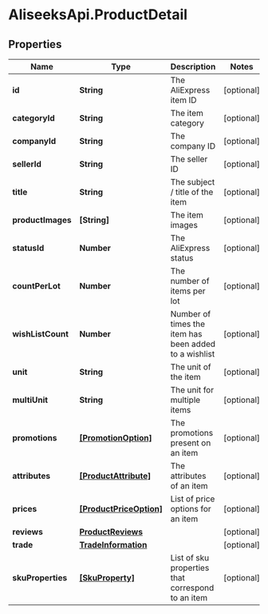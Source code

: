 # AliseeksApi.ProductDetail

## Properties
Name | Type | Description | Notes
------------ | ------------- | ------------- | -------------
**id** | **String** | The AliExpress item ID  | [optional] 
**categoryId** | **String** | The item category  | [optional] 
**companyId** | **String** | The company ID  | [optional] 
**sellerId** | **String** | The seller ID  | [optional] 
**title** | **String** | The subject / title of the item  | [optional] 
**productImages** | **[String]** | The item images  | [optional] 
**statusId** | **Number** | The AliExpress status  | [optional] 
**countPerLot** | **Number** | The number of items per lot  | [optional] 
**wishListCount** | **Number** | Number of times the item has been added to a wishlist  | [optional] 
**unit** | **String** | The unit of the item  | [optional] 
**multiUnit** | **String** | The unit for multiple items  | [optional] 
**promotions** | [**[PromotionOption]**](PromotionOption.md) | The promotions present on an item  | [optional] 
**attributes** | [**[ProductAttribute]**](ProductAttribute.md) | The attributes of an item  | [optional] 
**prices** | [**[ProductPriceOption]**](ProductPriceOption.md) | List of price options for an item  | [optional] 
**reviews** | [**ProductReviews**](ProductReviews.md) |  | [optional] 
**trade** | [**TradeInformation**](TradeInformation.md) |  | [optional] 
**skuProperties** | [**[SkuProperty]**](SkuProperty.md) | List of sku properties that correspond to an item  | [optional] 


